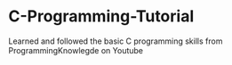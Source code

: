 # C-Programming-Tutorial
Learned and followed the basic C programming skills from ProgrammingKnowlegde on Youtube
